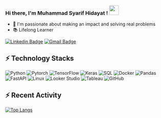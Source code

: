 ### Hi there, I'm Muhammad Syarif Hidayat ! <img src="https://media.giphy.com/media/hvRJCLFzcasrR4ia7z/giphy.gif" width="30px"/>
- 💪 I'm passionate about making an impact and solving real problems
- :books: Lifelong Learner

[![Linkedin Badge](https://img.shields.io/badge/-muhammadsyarifhidayat-blue?style=flat-square&logo=Linkedin&logoColor=white&link=https://www.linkedin.com/in/muhammadsyarifhidayat)](https://www.linkedin.com/in/muhammadsyarifhidayat)
[![Gmail Badge](https://img.shields.io/badge/-mshidayat66@gmail.com-c14438?style=flat-square&logo=Gmail&logoColor=white&link=mailto:mshidayat66@gmail.com)](mailto:mshidayat66@gmail.com)

## ⚡ Technology Stacks

![Python](https://img.shields.io/badge/-Python-yellow?style=flat-square&logo=Python)
![Pytorch](https://img.shields.io/badge/-Pytorch-pink?style=flat-square&logo=Pytorch)
![TensorFlow](https://img.shields.io/badge/-Tensorflow-blue?style=flat-square&logo=Tensorflow)
![Keras](https://img.shields.io/badge/-Keras-gray?style=flat-square&logo=Keras)
![SQL](https://img.shields.io/badge/-SQL-peach?style=flat-square&logo=SQL)
![Docker](https://img.shields.io/badge/-Docker-black?style=flat-square&logo=docker)
![Pandas](https://img.shields.io/badge/-Pandas-purple?style=flat-square&logo=Pandas)
![FastAPI](https://img.shields.io/badge/-FastAPI-black?style=flat-square&logo=FastAPI)
![Linux](https://img.shields.io/badge/-Linux-black?style=flat-square&logo=Linux)
![Looker Studio](https://img.shields.io/badge/-Looker%20Studio-black?style=flat-square&logo=Looker%20Studio)
![Tableau](https://img.shields.io/badge/-Tableau-black?style=flat-square&logo=Tableau)
![GitHub](https://img.shields.io/badge/-GitHub-181717?style=flat-square&logo=github)

## ⚡ Recent Activity

[![Top Langs](https://github-readme-stats.vercel.app/api/top-langs/?username=mshidayat66&layout=compact&theme=react)](https://github.com/mshidayat66/github-readme-stats)
